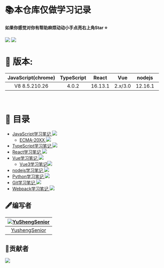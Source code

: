 # **📚本仓库仅做学习记录**
**如果你感觉对你有帮助麻烦动动小手点亮右上角Star ⭐️**<br>  
<a href='#'><img src='https://img.shields.io/badge/%E4%B8%80%E4%B8%AA%E5%89%8D%E7%AB%AF%E7%9A%84%E6%88%90%E9%95%BF%E5%8E%86%E7%A8%8B-%E6%89%93%E6%80%AA%E4%B8%AD...-brightgreen'></a>  <a href='#'>
<img src='https://img.shields.io/badge/-%E8%BD%AC%E8%BD%BD%E8%AF%B7%E6%B3%A8%E6%98%8E%E5%87%BA%E5%A4%84-red'>  
</a>

# 🚀 版本:
| JavaScript(chrome) | TypeScript | React | Vue | nodejs | Python | Git | Webpack |
| :---: | :---: | :---: | :---: | :---: | :---: | :---: | :---: |
| V8 8.5.210.26 | 4.0.2 | 16.13.1 | 2.x/3.0 | 12.16.1 | 3.8.5 | 2.23.0 | 5.1.3 |
<br>  

# 📖 目录 
<!-- [我的网站](http://www.yushengsenior.top) -->
* [JavaScript学习笔记  <img  src='https://img.shields.io/badge/Finish-0.5%25-7ea04d'>](./JavaScript/JavaScript学习笔记.md)
  * [ECMA-20XX  <img  src='https://img.shields.io/badge/Finish-15%25-7ea04d'>](./JavaScript/ECMA20XX.md)
* [TypeScript学习笔记  <img  src='https://img.shields.io/badge/Finish-30%25-206a5d'> ](./TypeScript/TypeScript学习笔记.md) 
* [React学习笔记  <img  src='https://img.shields.io/badge/Finish-0%25-inactive'>](./React/React学习笔记.md)
* [Vue学习笔记  <img  src='https://img.shields.io/badge/Finish-0%25-inactive'>](./Vue/Vue学习笔记.md)
  * [Vue3学习笔记<img  src='https://img.shields.io/badge/Finish-8%25-7ea04d'>](./Vue/Vue3学习笔记.md)
* [nodejs学习笔记  <img  src='https://img.shields.io/badge/Finish-0%25-inactive'>](./nodejs/nodejs学习笔记.md)
* [Python学习笔记  <img  src='https://img.shields.io/badge/Finish-0.2%25-7ea04d'>](./Python/Python学习笔记.md)
* [Git学习笔记  <img  src='https://img.shields.io/badge/Finish-0%25-inactive'>](./Git/Git学习笔记.md)
* [Webpack学习笔记  <img  src='https://img.shields.io/badge/Finish-15%25-7ea04d'>](./Webpack/Webpack学习笔记.md)

## 🖋编写者  
|[![YuShengSenior](https://avatars1.githubusercontent.com/u/53929086?s=30&u=3e8fea49d49e8141dc27aa227d2b6eb7aa24f02b&v=4)](https://github.com/YuShengSenior/)|
| :---: |
| [YushengSenior](https://github.com/YuShengSenior) |



## 🎉贡献者
<img src='https://opencollective.com/study-note/tiers/backer.svg?width=890'> 

